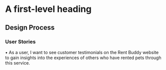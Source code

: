 # A first-level heading
## Design Process
### User Stories
• As a user, I want to see customer  testimonials on the Rent Buddy website to gain insights into the experiences of others who have rented pets through this service.

